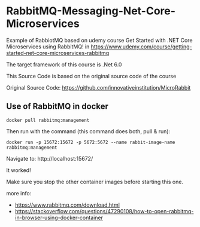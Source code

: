 # RabbitMQ-Messaging-Net-Core-Microservices

Example of RabbiotMQ based on udemy course Get Started with .NET Core Microservices using RabbitMQ! in https://www.udemy.com/course/getting-started-net-core-microservices-rabbitmq 

The target framework of this course is .Net 6.0

This Source Code is based on the original source code of the course

Original Source Code: https://github.com/innovativeinstitution/MicroRabbit

## Use of RabbitMQ in docker

       
```
docker pull rabbitmq:management
```

Then run with the command (this command does both, pull & run):

```
docker run -p 15672:15672 -p 5672:5672 --name rabbit-image-name rabbitmq:management
```

Navigate to: http://localhost:15672/

It worked!

Make sure you stop the other container images before starting this one.

more info: 
+ https://www.rabbitmq.com/download.html
+ https://stackoverflow.com/questions/47290108/how-to-open-rabbitmq-in-browser-using-docker-container

